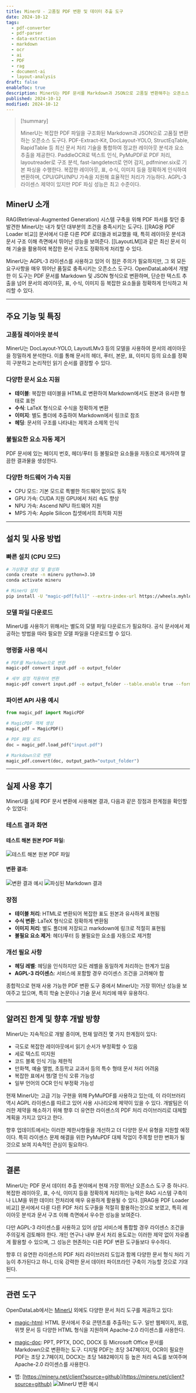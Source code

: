```yaml
---
title: MinerU - 고품질 PDF 변환 및 데이터 추출 도구
date: 2024-10-12
tags:
  - pdf-converter
  - pdf-parser
  - data-extraction
  - markdown
  - ocr
  - ai
  - PDF
  - rag
  - document-ai
  - layout-analysis
draft: false
enableToc: true
description: MinerU는 PDF 문서를 Markdown과 JSON으로 고품질 변환해주는 오픈소스 데이터 추출 도구이다.
published: 2024-10-12
modified: 2024-10-12
---
```


> [!summary]
>
> MinerU는 복잡한 PDF 파일을 구조화된 Markdown과 JSON으로 고품질 변환하는 오픈소스 도구다. PDF-Extract-Kit, DocLayout-YOLO, StructEqTable, RapidTable 등 최신 문서 처리 기술을 통합하여 정교한 레이아웃 분석과 요소 추출을 제공한다. PaddleOCR로 텍스트 인식, PyMuPDF로 PDF 처리, layoutreader로 구조 분석, fast-langdetect로 언어 감지, pdfminer.six로 기본 파싱을 수행한다. 복잡한 레이아웃, 표, 수식, 이미지 등을 정확하게 인식하여 변환하며, CPU/GPU/NPU 가속을 지원해 효율적인 처리가 가능하다. AGPL-3 라이센스 제약이 있지만 PDF 파싱 성능은 최고 수준이다.

## MinerU 소개

RAG(Retrieval-Augmented Generation) 시스템 구축을 위해 PDF 파서를 찾던 중 발견한 MinerU는 내가 찾던 대부분의 조건을 충족시키는 도구다. [[RAG용 PDF Loader 비교]] 문서에서 다룬 다른 PDF 로더들과 비교했을 때, 특히 레이아웃 분석과 문서 구조 이해 측면에서 뛰어난 성능을 보여준다. [[LayoutLM]]과 같은 최신 문서 이해 기술을 활용하여 복잡한 문서 구조도 정확하게 처리할 수 있다.

MinerU는 AGPL-3 라이센스를 사용하고 있어 이 점은 주의가 필요하지만, 그 외 모든 요구사항을 매우 뛰어난 품질로 충족시키는 오픈소스 도구다. OpenDataLab에서 개발한 이 도구는 PDF 문서를 Markdown 및 JSON 형식으로 변환하며, 단순한 텍스트 추출을 넘어 문서의 레이아웃, 표, 수식, 이미지 등 복잡한 요소들을 정확하게 인식하고 처리할 수 있다.

---

## 주요 기능 및 특징

### 고품질 레이아웃 분석

MinerU는 DocLayout-YOLO, LayoutLMv3 등의 모델을 사용하여 문서의 레이아웃을 정밀하게 분석한다. 이를 통해 문서의 헤더, 푸터, 본문, 표, 이미지 등의 요소를 정확히 구분하고 논리적인 읽기 순서를 결정할 수 있다.

### 다양한 문서 요소 지원

- **테이블**: 복잡한 테이블을 HTML로 변환하여 Markdown에서도 원본과 유사한 형태로 표현
- **수식**: LaTeX 형식으로 수식을 정확하게 변환
- **이미지**: 별도 폴더에 추출하여 Markdown에서 링크로 참조
- **헤딩**: 문서의 구조를 나타내는 제목과 소제목 인식

### 불필요한 요소 자동 제거

PDF 문서에 있는 페이지 번호, 헤더/푸터 등 불필요한 요소들을 자동으로 제거하여 깔끔한 결과물을 생성한다.

### 다양한 하드웨어 가속 지원

- CPU 모드: 기본 모드로 특별한 하드웨어 없이도 동작
- GPU 가속: CUDA 지원 GPU에서 처리 속도 향상
- NPU 가속: Ascend NPU 하드웨어 지원
- MPS 가속: Apple Silicon 칩셋에서의 최적화 지원

---

## 설치 및 사용 방법

### 빠른 설치 (CPU 모드)

```bash
# 가상환경 생성 및 활성화
conda create -n mineru python=3.10
conda activate mineru

# MinerU 설치
pip install -U "magic-pdf[full]" --extra-index-url https://wheels.myhloli.com
```

### 모델 파일 다운로드

MinerU를 사용하기 위해서는 별도의 모델 파일 다운로드가 필요하다. 공식 문서에서 제공하는 방법을 따라 필요한 모델 파일을 다운로드할 수 있다.

### 명령줄 사용 예시

```bash
# PDF를 Markdown으로 변환
magic-pdf convert input.pdf -o output_folder

# 세부 설정 적용하여 변환
magic-pdf convert input.pdf -o output_folder --table.enable true --formula.enable true
```

### 파이썬 API 사용 예시

```python
from magic_pdf import MagicPDF

# MagicPDF 객체 생성
magic_pdf = MagicPDF()

# PDF 파일 로드
doc = magic_pdf.load_pdf("input.pdf")

# Markdown으로 변환
magic_pdf.convert(doc, output_path="output_folder")
```

---

## 실제 사용 후기

MinerU를 실제 PDF 문서 변환에 사용해본 결과, 다음과 같은 장점과 한계점을 확인할 수 있었다:

### 테스트 결과 화면

#### 테스트 해본 원본 PDF 파일:

![테스트 해본 원본 PDF 파일](https://i.imgur.com/8pefD1X.png)

#### 변환 결과:
![변환 결과 예시](https://i.imgur.com/qKrSCPS.png)
![파싱된 Markdown 결과](https://i.imgur.com/WkY3Iqp.png)

### 장점

- **테이블 처리**: HTML로 변환되어 복잡한 표도 원본과 유사하게 표현됨
- **수식 변환**: LaTeX 형식으로 정확하게 변환됨
- **이미지 처리**: 별도 폴더에 저장되고 markdown에 링크로 적절히 표현됨
- **불필요 요소 제거**: 헤더/푸터 등 불필요한 요소를 자동으로 제거함

### 개선 필요 사항

- **헤딩 레벨**: 헤딩을 인식하지만 모든 레벨을 동일하게 처리하는 한계가 있음
- **AGPL-3 라이센스**: 서비스에 포함할 경우 라이센스 조건을 고려해야 함

종합적으로 현재 사용 가능한 PDF 변환 도구 중에서 MinerU는 가장 뛰어난 성능을 보여주고 있으며, 특히 학술 논문이나 기술 문서 처리에 매우 유용하다.

---

## 알려진 한계 및 향후 개발 방향

MinerU는 지속적으로 개발 중이며, 현재 알려진 몇 가지 한계점이 있다:

- 극도로 복잡한 레이아웃에서 읽기 순서가 부정확할 수 있음
- 세로 텍스트 미지원
- 코드 블록 인식 기능 제한적
- 만화책, 예술 앨범, 초등학교 교과서 등의 특수 형태 문서 처리 어려움
- 복잡한 표에서 행/열 인식 오류 가능성
- 일부 언어의 OCR 인식 부정확 가능성

현재 MinerU는 고급 기능 구현을 위해 PyMuPDF를 사용하고 있는데, 이 라이브러리 역시 AGPL 라이센스를 따르고 있어 사용 시나리오에 제약이 있을 수 있다. 개발팀은 이러한 제약을 해소하기 위해 향후 더 유연한 라이센스의 PDF 처리 라이브러리로 대체할 계획을 가지고 있다고 한다.

향후 업데이트에서는 이러한 제한사항들을 개선하고 더 다양한 문서 유형을 지원할 예정이다. 특히 라이센스 문제 해결을 위한 PyMuPDF 대체 작업이 주목할 만한 변화가 될 것으로 보여 지속적인 관심이 필요하다.

---

## 결론

MinerU는 PDF 문서 데이터 추출 분야에서 현재 가장 뛰어난 오픈소스 도구 중 하나다. 복잡한 레이아웃, 표, 수식, 이미지 등을 정확하게 처리하는 능력은 RAG 시스템 구축이나 LLM을 위한 데이터 전처리에 매우 유용하게 활용될 수 있다. [[RAG용 PDF Loader 비교]] 문서에서 다룬 다른 PDF 처리 도구들을 적절히 활용하는것으로 보였고, 특히 레이아웃 분석과 문서 구조 이해 측면에서 우수한 성능을 보여준다.

다만 AGPL-3 라이센스를 사용하고 있어 상업 서비스에 통합할 경우 라이센스 조건을 주의깊게 검토해야 한다. 개인 연구나 내부 문서 처리 용도로는 이러한 제약 없이 자유롭게 활용할 수 있으며, 그 성능은 현존하는 다른 PDF 변환 도구들보다 우수하다.

향후 더 유연한 라이센스의 PDF 처리 라이브러리 도입과 함께 다양한 문서 형식 처리 기능이 추가된다고 하니, 더욱 강력한 문서 데이터 파이프라인 구축이 가능할 것으로 기대된다.

---

## 관련 도구

OpenDataLab에서는 [MinerU](https://github.com/opendatalab/MinerU) 외에도 다양한 문서 처리 도구를 제공하고 있다:

- [magic-html](https://github.com/opendatalab/magic-html): HTML 문서에서 주요 콘텐츠를 추출하는 도구. 일반 웹페이지, 포럼, 위챗 문서 등 다양한 HTML 형식을 지원하며 Apache-2.0 라이센스를 사용한다.

- [magic-doc](https://github.com/opendatalab/magic-doc): PPT, PPTX, DOC, DOCX 등 Microsoft Office 문서를 Markdown으로 변환하는 도구. 디지털 PDF는 초당 347페이지, OCR이 필요한 PDF는 초당 2.7페이지, DOCX는 초당 1482페이지 등 높은 처리 속도를 보여주며 Apache-2.0 라이센스를 사용한다.

- 앱: [https://mineru.net/client?source=github](https://mineru.net/client?source=github)
![MinerU 변환 예시](https://i.imgur.com/nEztY0h.png)
